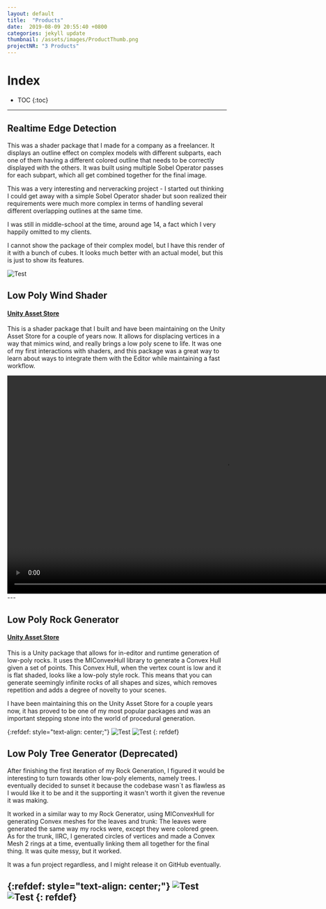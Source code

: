 ```yaml
---
layout: default
title:  "Products"
date:  2019-08-09 20:55:40 +0800
categories: jekyll update
thumbnail: /assets/images/ProductThumb.png
projectNR: "3 Products"
---
```

<script async defer src="https://buttons.github.io/buttons.js"></script>

# Index
* TOC
{:toc}

---

## Realtime Edge Detection
This was a shader package that I made for a company as a freelancer. It displays an outline effect on complex models with different subparts, each one of them having a different colored outline that needs to be correctly displayed with the others. It was built using multiple Sobel Operator passes for each subpart, which all get combined together for the final image.

This was a very interesting and nerveracking project - I started out thinking I could get away with a simple Sobel Operator shader but soon realized their requirements were much more complex in terms of handling several different overlapping outlines at the same time. 

I was still in middle-school at the time, around age 14, a fact which I very happily omitted to my clients.


I cannot show the package of their complex model, but I have this render of it with a bunch of cubes. It looks much better with an actual model, but this is just to show its features.


![Test](/assets/images/VisualFXThumb3.png "ageag")

## Low Poly Wind Shader
#### [Unity Asset Store](https://assetstore.unity.com/packages/vfx/shaders/low-poly-wind-shader-97675)

This is a shader package that I built and have been maintaining on the Unity Asset Store for a couple of years now. It allows for displacing vertices in a way that mimics wind, and really brings a low poly scene to life. It was one of my first interactions with shaders, and this package was a great way to learn about ways to integrate them with the Editor while maintaining a fast workflow.

<video width="1000" muted autoplay controls>
    <source src="/assets/videos/WindFade.webm" type="video/webm">
</video>
---


## Low Poly Rock Generator
#### [Unity Asset Store](https://assetstore.unity.com/packages/tools/modeling/low-poly-rock-generator-75041)

This is a Unity package that allows for in-editor and runtime generation of low-poly rocks. It uses the MIConvexHull library to generate a Convex Hull given a set of points. This Convex Hull, when the vertex count is low and it is flat shaded, looks like a low-poly style rock. 
This means that you can generate seemingly infinite rocks of all shapes and sizes, which removes repetition and adds a degree of novelty to your scenes.

I have been maintaining this on the Unity Asset Store for a couple years now, it has proved to be one of my most popular packages and was an important stepping stone into the world of procedural generation.

{:refdef: style="text-align: center;"}
![Test](/assets/images/RockHeader.png "ageag")
![Test](/assets/images/Rock3.gif "ageag")
{: refdef}

## Low Poly Tree Generator **(Deprecated)**

After finishing the first iteration of my Rock Generation, I figured it would be interesting to turn towards other low-poly elements, namely trees.
I eventually decided to sunset it because the codebase wasn´t as flawless as I would like it to be and it the supporting it wasn't worth it given the revenue it was making. 

It worked in a similar way to my Rock Generator, using MIConvexHull for generating Convex meshes for the leaves and trunk:
The leaves were generated the same way my rocks were, except they were colored green. As for the trunk, IIRC, I generated circles of vertices and made a Convex Mesh 2 rings at a time, eventually linking them all together for the final thing. It was quite messy, but it worked.

It was a fun project regardless, and I might release it on GitHub eventually.

{:refdef: style="text-align: center;"}
![Test](/assets/images/Tree2.png "ageag")
![Test](/assets/images/Tree1.gif "ageag")
{: refdef}
---

